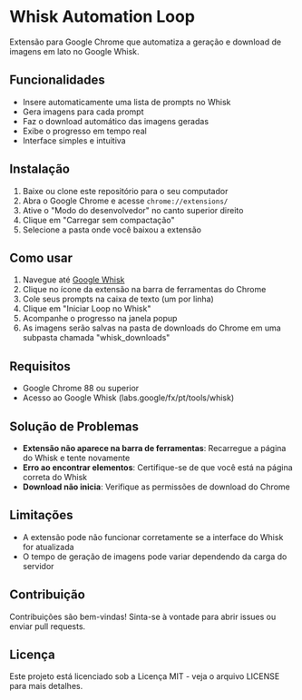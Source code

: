 # Whisk Automation Loop

Extensão para Google Chrome que automatiza a geração e download de imagens em lato no Google Whisk.

## Funcionalidades

- Insere automaticamente uma lista de prompts no Whisk
- Gera imagens para cada prompt
- Faz o download automático das imagens geradas
- Exibe o progresso em tempo real
- Interface simples e intuitiva

## Instalação

1. Baixe ou clone este repositório para o seu computador
2. Abra o Google Chrome e acesse `chrome://extensions/`
3. Ative o "Modo do desenvolvedor" no canto superior direito
4. Clique em "Carregar sem compactação"
5. Selecione a pasta onde você baixou a extensão

## Como usar

1. Navegue até [Google Whisk](https://labs.google/fx/pt/tools/whisk)
2. Clique no ícone da extensão na barra de ferramentas do Chrome
3. Cole seus prompts na caixa de texto (um por linha)
4. Clique em "Iniciar Loop no Whisk"
5. Acompanhe o progresso na janela popup
6. As imagens serão salvas na pasta de downloads do Chrome em uma subpasta chamada "whisk_downloads"

## Requisitos

- Google Chrome 88 ou superior
- Acesso ao Google Whisk (labs.google/fx/pt/tools/whisk)

## Solução de Problemas

- **Extensão não aparece na barra de ferramentas**: Recarregue a página do Whisk e tente novamente
- **Erro ao encontrar elementos**: Certifique-se de que você está na página correta do Whisk
- **Download não inicia**: Verifique as permissões de download do Chrome

## Limitações

- A extensão pode não funcionar corretamente se a interface do Whisk for atualizada
- O tempo de geração de imagens pode variar dependendo da carga do servidor

## Contribuição

Contribuições são bem-vindas! Sinta-se à vontade para abrir issues ou enviar pull requests.

## Licença

Este projeto está licenciado sob a Licença MIT - veja o arquivo LICENSE para mais detalhes.
